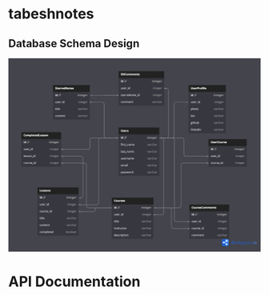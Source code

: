 # tabeshnotes

## Database Schema Design

![db-schema]

[db-schema]: ./images/tabeshnotes.png

# API Documentation